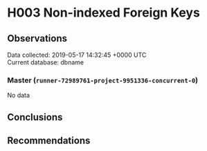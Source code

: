 # H003 Non-indexed Foreign Keys #

## Observations ##
Data collected: 2019-05-17 14:32:45 +0000 UTC  
Current database: dbname  

### Master (`runner-72989761-project-9951336-concurrent-0`) ###


No data


## Conclusions ##


## Recommendations ##

